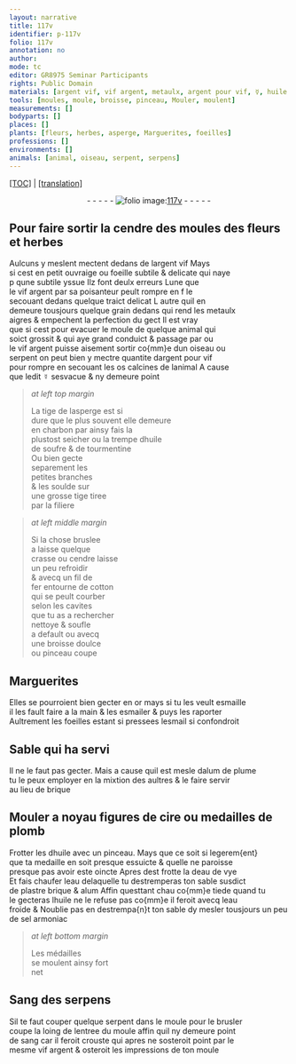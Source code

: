 ```yaml
---
layout: narrative
title: 117v
identifier: p-117v
folio: 117v
annotation: no
author:
mode: tc
editor: GR8975 Seminar Participants
rights: Public Domain
materials: [argent vif, vif argent, metaulx, argent pour vif, ☿, huile de soufre, tourmentine, fil de fer, cotton, or, esmaille, esmailer, esmail, alum de plume, brique, cire, plomb, huile, eau de vye, eau, plastre, alum, sel armoniac, Sang des serpens, sang]
tools: [moules, moule, broisse, pinceau, Mouler, moulent]
measurements: []
bodyparts: []
places: []
plants: [fleurs, herbes, asperge, Marguerites, foeilles]
professions: []
environments: []
animals: [animal, oiseau, serpent, serpens]
---
```


<p><a href="{{ site.baseurl }}/diplomatic/">[TOC]</a> | <a href="{{ site.baseurl }}/_texts/p-117v_tl.md/">[translation]</a></p><div class="folio" align="center">- - - - - <a href="http://gallica.bnf.fr/ark:/12148/btv1b10500001g/f240.image" target="_blank"><img src="https://cu-mkp.github.io/2017-workshop-edition/assets/photo-icon.png" alt="folio image: " style="display:inline-block; margin-bottom:-3px;"/>117v</a> - - - - - </div>  
  

## Pour faire sortir la cendre des <span class="tl">moules</span> des <span class="pa">fleurs</span> et <span class="pa">herbes</span>

 
Aulcuns y <span class="del">meslent</span> mectent dedans de l<span class="m">argent vif</span> Mays<br/> si cest en petit ouvraige ou foeille subtile & delicate qui naye<br/> <span class="del">p</span> qune subtile yssue Ilz font deulx erreurs Lune que<br/> le <span class="m">vif argent</span> par sa poisanteur peult rompre en <span class="del">f</span> le<br/> secouant dedans quelque traict delicat L autre quil en<br/> demeure tousjours quelque grain dedans qui rend les <span class="m">metaulx</span><br/> aigres & empechent la perfection du gect Il est vray<br/> que si cest pour evacuer le <span class="tl">moule</span> de quelque <span class="al">animal</span> qui<br/> soict grossit & qui aye grand conduict & passage par ou<br/> le <span class="m">vif argent</span> puisse aisement sortir co{mm}e dun <span class="al">oiseau</span> ou<br/> <span class="al">serpent</span> on peut bien y mectre quantite d<span class="m">argent <span class="del">pour</span> vif</span><br/> pour rompre en secouant les os calcines de l<span class="al">animal</span> A cause<br/> que ledit <span class="m">☿</span> sesvacue & ny demeure point
 
> *at left top margin*
> 
> 
>   La tige de l<span class="pa">asperge</span> est si<br/> dure que le plus souvent elle demeure<br/> en charbon par ainsy fais la<br/> plustost seicher ou la trempe d<span class="m">huile<br/> de soufre</span> & de <span class="m">tourmentine</span><br/> Ou bien gecte<br/> separement les<br/> petites branches<br/> & les soulde sur<br/> une grosse tige tiree<br/> par la filiere
 
> *at left middle margin*
> 
> 
>   Si la chose bruslee<br/> a laisse quelque<br/> crasse ou cendre laisse<br/> un peu refroidir<br/> & avecq un <span class="m">fil de<br/> fer</span> entourne de <span class="m">cotton</span><br/> qui se peult courber<br/> selon les cavites<br/> que tu as a rechercher<br/> nettoye & soufle<br/> a default ou avecq<br/> une <span class="tl">broisse</span> doulce<br/> ou <span class="tl">pinceau</span> coupe
 
 
  

## <span class="pa">Marguerites</span>

 
Elles se pourroient bien gecter en <span class="m">or</span> mays si tu les veult <span class="m">esmaille</span><br/> il les fault faire a la main & les <span class="m">esmailer</span> & puys les raporter<br/> Aultrement les <span class="pa">foeilles</span> estant si pressees l<span class="m">esmail</span> si confondroit
 
 
  

## Sable qui ha servi

 
Il ne le faut pas gecter. Mais a cause quil est mesle d<span class="m">alum de plume</span><br/> tu le peux employer en la mixtion des aultres & le faire servir<br/> au lieu de <span class="m">brique</span>
 
 
  

##  <span class="tl">Mouler</span> a noyau figures de <span class="m">cire</span> ou medailles de <span class="m">plomb</span>

 
Frotter les d<span class="m">huile</span> avec un <span class="tl">pinceau</span>. Mays que ce soit si legerem{ent}<br/> que ta medaille en soit presque essuicte & quelle ne paroisse<br/> presque pas avoir este oincte Apres <span class="del">dest</span> frotte la d<span class="m">eau de vye</span><br/> Et fais chaufer l<span class="m">eau</span> delaquelle tu destremperas ton sable susdict<br/> de <span class="m">plastre</span> <span class="m">brique</span> & <span class="m">alum</span> Affin questtant <span class="del">chau</span> co{mm}e tiede quand tu<br/> le gecteras l<span class="m">huile</span> ne le refuse pas co{mm}e il feroit avecq l<span class="m">eau</span><br/> froide <span class="add">& Noublie pas en destrempa{n}t ton sable dy mesler tousjours un peu<br/> de <span class="m">sel armoniac</span></span>
 
> *at left bottom margin*
> 
> 
>   Les médailles<br/> se <span class="tl">moulent</span> ainsy fort<br/> net
 
 
  

## <span class="m">Sang des <span class="al">serpens</span></span>

 
Sil te faut couper quelque <span class="al">serpent</span> dans le <span class="tl">moule</span> pour le brusler<br/> coupe la loing de lentree du <span class="tl">moule</span> affin quil ny demeure point<br/> de <span class="m">sang</span> car il feroit crouste qui apres ne sosteroit point par le<br/> mesme <span class="m">vif argent</span> & osteroit les impressions de ton <span class="tl">moule</span>
 
